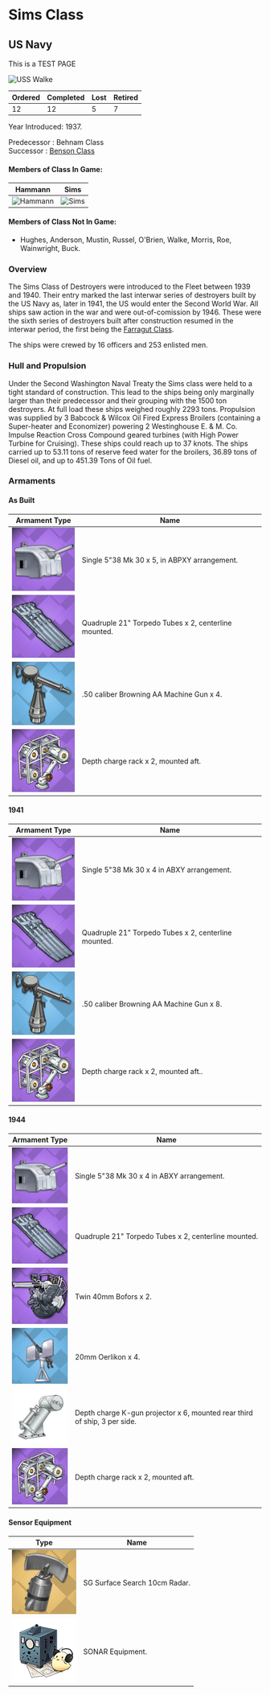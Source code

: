 # Sims Class
## US Navy

This is a TEST PAGE <br/>

![USS Walke](http://en.wikipedia.org/wiki/USS_Walke_(DD-416)#/media/File:USSWalkeDD416_h97912.jpg?raw=true) <br/>

Ordered | Completed | Lost | Retired
 ------ | ------ | ------ | ------ 
12 | 12 | 5 | 7 <br/>
 
Year Introduced: 1937. <br/>
 
Predecessor : Behnam Class <br/>
Successor : [Benson Class](/History/BensonClass.md) <br/>

#### Members of Class In Game: <br/>
Hammann | Sims
| ------ | ------ |
![Hammann](/Icons/Ship/EagleUnion/Hammann.png) | ![Sims](/Icons/Ship/EagleUnion/Sims.png) <br/>

#### Members of Class Not In Game: <br/>

* Hughes, Anderson, Mustin, Russel, O'Brien, Walke, Morris, Roe, Wainwright, Buck.

### Overview

The Sims Class of Destroyers were introduced to the Fleet between 1939 and 1940. Their entry marked the last interwar series of destroyers built by the US Navy as, later in 1941, the US would enter the Second World War. All ships saw action in the war and were out-of-comission by 1946. These were the sixth series of destroyers built after construction resumed in the interwar period, the first being the [Farragut Class](/History/FarragutClass.md). <br/>

The ships were crewed by 16 officers and 253 enlisted men. <br/>

### Hull and Propulsion

Under the Second Washington Naval Treaty the Sims class were held to a tight standard of construction. This lead to the ships being only marginally larger than their predecessor and their grouping with the 1500 ton destroyers. At full load these ships weighed roughly 2293 tons. Propulsion was supplied by 3 Babcock & Wilcox Oil Fired Express Broilers (containing a Super-heater and Economizer) powering 2 Westinghouse E. & M. Co. Impulse Reaction Cross Compound geared turbines (with High Power Turbine for Cruising). These ships could reach up to 37 knots. The ships carried up to 53.11 tons of reserve feed water for the broilers, 36.89 tons of Diesel oil, and up to 451.39 Tons of Oil fuel.

### Armaments

#### As Built

Armament Type | Name |
 ------ | ------ |
![Single5in38](/Icons/Equipment/Guns/DD/5in38.png) | Single 5"38 Mk 30 x 5, in ABPXY arrangement.
![Quadruple21in](/Icons/Equipment/Torpedo/Surface/21inQuadrupleUSN.png) | Quadruple 21" Torpedo Tubes x 2, centerline mounted.
![0.5inAAMG](/Icons/Equipment/AA/0.5inAAMG.png) | .50 caliber Browning AA Machine Gun x 4.
![ImprovedDC](/Icons/Equipment/Auxiliary/ImprovedDepthCharge.png) | Depth charge rack x 2, mounted aft. <br/>

#### 1941

Armament Type | Name |
 ------ | ------ |
![Single5in38](/Icons/Equipment/Guns/DD/5in38.png) | Single 5"38 Mk 30 x 4 in ABXY arrangement.
![Quadruple21in](/Icons/Equipment/Torpedo/Surface/21inQuadrupleUSN.png) | Quadruple 21" Torpedo Tubes x 2, centerline mounted.
![0.5inAAMG](/Icons/Equipment/AA/0.5inAAMG.png) | .50 caliber Browning AA Machine Gun x 8.
![ImprovedDC](/Icons/Equipment/Auxiliary/ImprovedDepthCharge.png) | Depth charge rack x 2, mounted aft..<br/>

#### 1944

Armament Type | Name |
 ------ | ------ |
![Single5in38](/Icons/Equipment/Guns/DD/5in38.png) | Single 5"38 Mk 30 x 4 in ABXY arrangement.
![Quadruple21in](/Icons/Equipment/Torpedo/Surface/21inQuadrupleUSN.png) | Quadruple 21" Torpedo Tubes x 2, centerline mounted.
![Twin40mmBofors](/Icons/Equipment/AA/Twin40mmUSN.png) | Twin 40mm Bofors x 2.
![20mmOerlikon](/Icons/Equipment/AA/20mmOerlikon.png) | 20mm Oerlikon x 4.
![DC](/Icons/Equipment/Auxiliary/DepthCharge.png) | Depth charge K-gun projector x 6, mounted rear third of ship, 3 per side.
![ImprovedDC](/Icons/Equipment/Auxiliary/ImprovedDepthCharge.png) | Depth charge rack x 2, mounted aft. <br/>

#### Sensor Equipment

Type | Name |
 ------ | ------ |
![SGRadar](/Icons/Equipment/Auxiliary/SGRadar.png) | SG Surface Search 10cm Radar.
![OldSonar](/Icons/Equipment/Auxiliary/OldSonar.png) | SONAR Equipment. <br/>
